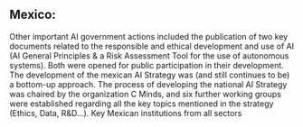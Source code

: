 ## Mexico:
Other important AI government actions included the publication of two key documents related to the responsible and ethical development and use of AI (AI General Principles & a Risk Assessment Tool for the use of autonomous systems). Both were opened for public participation in their development. 
The development of the mexican AI Strategy was (and still continues to be) a bottom-up approach. The process of developing the national AI Strategy was chaired by the organization C Minds, and  six further working groups were established regarding all the key topics mentioned in the strategy (Ethics, Data, R&D…). Key Mexican institutions from all sectors 

